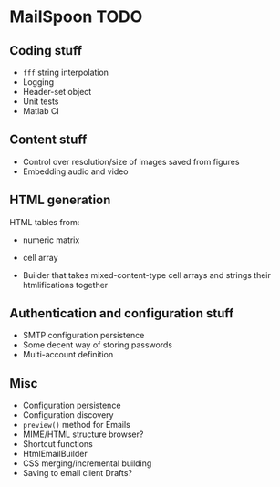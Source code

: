 # MailSpoon TODO

## Coding stuff

* `fff` string interpolation
* Logging
* Header-set object
* Unit tests
* Matlab CI

## Content stuff

* Control over resolution/size of images saved from figures
* Embedding audio and video

## HTML generation

HTML tables from:

* numeric matrix
* cell array

* Builder that takes mixed-content-type cell arrays and strings their htmlifications together

## Authentication and configuration stuff

* SMTP configuration persistence
* Some decent way of storing passwords
* Multi-account definition

## Misc

* Configuration persistence
* Configuration discovery
* `preview()` method for Emails
* MIME/HTML structure browser?
* Shortcut functions
* HtmlEmailBuilder
* CSS merging/incremental building
* Saving to email client Drafts?

